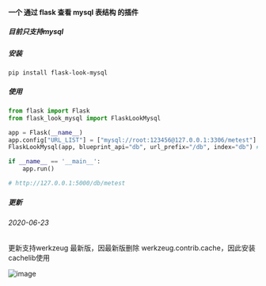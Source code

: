#### 一个 通过 flask 查看 mysql 表结构 的插件

##### 目前只支持mysql

##### 安装
```
pip install flask-look-mysql
```

##### 使用
```python
from flask import Flask
from flask_look_mysql import FlaskLookMysql

app = Flask(__name__)
app.config["URL_LIST"] = ["mysql://root:123456@127.0.0.1:3306/metest"]
FlaskLookMysql(app, blueprint_api="db", url_prefix="/db", index="db") # 注意配置 避免冲突

if __name__ == '__main__':
    app.run()

# http://127.0.0.1:5000/db/metest
```
##### 更新
###### 2020-06-23
更新支持werkzeug 最新版，因最新版删除 werkzeug.contrib.cache，因此安装cachelib使用

 ![image](https://github.com/libaibuaidufu/Flask-Look-Mysql/blob/master/doc_img.png) 
